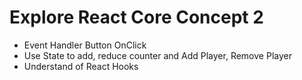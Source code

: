 # Explore React Core Concept 2
- Event Handler Button OnClick
- Use State to add, reduce counter and Add Player, Remove Player
- Understand of React Hooks
